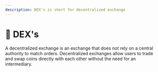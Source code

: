 ```yaml
---
description: DEX's is short for decentralized exchange
---
```


# 💱 DEX's

A decentralized exchange is an exchange that does not rely on a central authority to match orders. Decentralized exchanges allow users to trade and swap coins directly with each other without the need for an intermediary.

